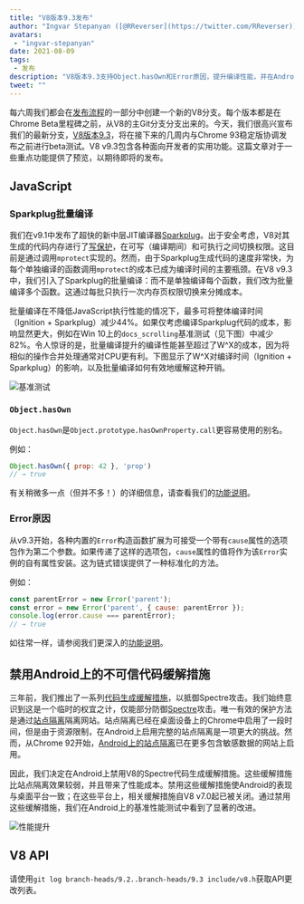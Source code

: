 ```yaml
---
title: "V8版本9.3发布"
author: "Ingvar Stepanyan ([@RReverser](https://twitter.com/RReverser))"
avatars:
 - "ingvar-stepanyan"
date: 2021-08-09
tags:
 - 发布
description: "V8版本9.3支持Object.hasOwn和Error原因，提升编译性能，并在Android上禁用不可信代码生成缓解措施。"
tweet: ""
---
```

每六周我们都会在[发布流程](https://v8.dev/docs/release-process)的一部分中创建一个新的V8分支。每个版本都是在Chrome Beta里程碑之前，从V8的主Git分支分支出来的。今天，我们很高兴宣布我们的最新分支，[V8版本9.3](https://chromium.googlesource.com/v8/v8.git/+log/branch-heads/9.3)，将在接下来的几周内与Chrome 93稳定版协调发布之前进行beta测试。V8 v9.3包含各种面向开发者的实用功能。这篇文章对于一些重点功能提供了预览，以期待即将的发布。

<!--truncate-->
## JavaScript

### Sparkplug批量编译

我们在v9.1中发布了超快的新中层JIT编译器[Sparkplug](https://v8.dev/blog/sparkplug)。出于安全考虑，V8对其生成的代码内存进行了[写保护](https://en.wikipedia.org/wiki/W%5EX)，在可写（编译期间）和可执行之间切换权限。这目前是通过调用`mprotect`实现的。然而，由于Sparkplug生成代码的速度非常快，为每个单独编译的函数调用`mprotect`的成本已成为编译时间的主要瓶颈。在V8 v9.3中，我们引入了Sparkplug的批量编译：而不是单独编译每个函数，我们改为批量编译多个函数。这通过每批只执行一次内存页权限切换来分摊成本。

批量编译在不降低JavaScript执行性能的情况下，最多可将整体编译时间（Ignition + Sparkplug）减少44%。如果仅考虑编译Sparkplug代码的成本，影响显然更大，例如在Win 10上的`docs_scrolling`基准测试（见下图）中减少82%。令人惊讶的是，批量编译提升的编译性能甚至超过了W^X的成本，因为将相似的操作合并处理通常对CPU更有利。下图显示了W^X对编译时间（Ignition + Sparkplug）的影响，以及批量编译如何有效地缓解这种开销。

![基准测试](/_img/v8-release-93/sparkplug.svg)

### `Object.hasOwn`

`Object.hasOwn`是`Object.prototype.hasOwnProperty.call`更容易使用的别名。

例如：

```javascript
Object.hasOwn({ prop: 42 }, 'prop')
// → true
```

有关稍微多一点（但并不多！）的详细信息，请查看我们的[功能说明](https://v8.dev/features/object-has-own)。

### Error原因

从v9.3开始，各种内置的`Error`构造函数扩展为可接受一个带有`cause`属性的选项包作为第二个参数。如果传递了这样的选项包，`cause`属性的值将作为该`Error`实例的自有属性安装。这为链式错误提供了一种标准化的方法。

例如：

```javascript
const parentError = new Error('parent');
const error = new Error('parent', { cause: parentError });
console.log(error.cause === parentError);
// → true
```

如往常一样，请参阅我们更深入的[功能说明](https://v8.dev/features/error-cause)。

## 禁用Android上的不可信代码缓解措施

三年前，我们推出了一系列[代码生成缓解措施](https://v8.dev/blog/spectre)，以抵御Spectre攻击。我们始终意识到这是一个临时的权宜之计，仅能部分防御[Spectre](https://spectreattack.com/spectre.pdf)攻击。唯一有效的保护方法是通过[站点隔离](https://blog.chromium.org/2021/03/mitigating-side-channel-attacks.html)隔离网站。站点隔离已经在桌面设备上的Chrome中启用了一段时间，但是由于资源限制，在Android上启用完整的站点隔离是一项更大的挑战。然而，从Chrome 92开始，[Android上的站点隔离](https://security.googleblog.com/2021/07/protecting-more-with-site-isolation.html)已在更多包含敏感数据的网站上启用。

因此，我们决定在Android上禁用V8的Spectre代码生成缓解措施。这些缓解措施比站点隔离效果较弱，并且带来了性能成本。禁用这些缓解措施使Android的表现与桌面平台一致；在这些平台上，相关缓解措施自V8 v7.0起已被关闭。通过禁用这些缓解措施，我们在Android上的基准性能测试中看到了显著的改进。

![性能提升](/_img/v8-release-93/code-mitigations.svg)

## V8 API

请使用`git log branch-heads/9.2..branch-heads/9.3 include/v8.h`获取API更改列表。
